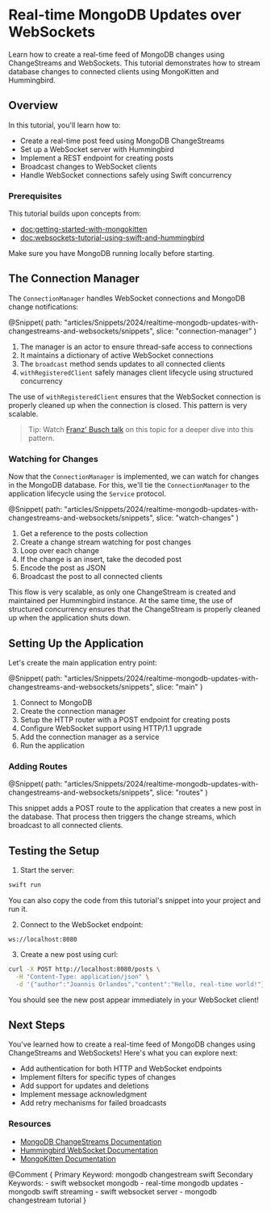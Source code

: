 # Real-time MongoDB Updates over WebSockets

Learn how to create a real-time feed of MongoDB changes using ChangeStreams and WebSockets. This tutorial demonstrates how to stream database changes to connected clients using MongoKitten and Hummingbird.

## Overview

In this tutorial, you'll learn how to:
- Create a real-time post feed using MongoDB ChangeStreams
- Set up a WebSocket server with Hummingbird
- Implement a REST endpoint for creating posts
- Broadcast changes to WebSocket clients
- Handle WebSocket connections safely using Swift concurrency

### Prerequisites

This tutorial builds upon concepts from:
- <doc:getting-started-with-mongokitten>
- <doc:websockets-tutorial-using-swift-and-hummingbird>

Make sure you have MongoDB running locally before starting.

## The Connection Manager

The `ConnectionManager` handles WebSocket connections and MongoDB change notifications:

@Snippet(
    path: "articles/Snippets/2024/realtime-mongodb-updates-with-changestreams-and-websockets/snippets", 
    slice: "connection-manager"
)

1. The manager is an actor to ensure thread-safe access to connections
2. It maintains a dictionary of active WebSocket connections
3. The `broadcast` method sends updates to all connected clients
4. `withRegisteredClient` safely manages client lifecycle using structured concurrency

The use of `withRegisteredClient` ensures that the WebSocket connection is properly cleaned up when the connection is closed. This pattern is very scalable.

> Tip: Watch [Franz' Busch talk](https://www.youtube.com/watch?v=JmrnE7HUaDE) on this topic for a deeper dive into this pattern.

### Watching for Changes

Now that the `ConnectionManager` is implemented, we can watch for changes in the MongoDB database. For this, we'll tie the `ConnectionManager` to the application lifecycle using the ``Service`` protocol.

@Snippet(
    path: "articles/Snippets/2024/realtime-mongodb-updates-with-changestreams-and-websockets/snippets", 
    slice: "watch-changes"
)

1. Get a reference to the posts collection
2. Create a change stream watching for post changes
3. Loop over each change
4. If the change is an insert, take the decoded post
5. Encode the post as JSON
6. Broadcast the post to all connected clients

This flow is very scalable, as only one ChangeStream is created and maintained per Hummingbird instance. At the same time, the use of structured concurrency ensures that the ChangeStream is properly cleaned up when the application shuts down.

## Setting Up the Application

Let's create the main application entry point:

@Snippet(
    path: "articles/Snippets/2024/realtime-mongodb-updates-with-changestreams-and-websockets/snippets", 
    slice: "main"
)

1. Connect to MongoDB
2. Create the connection manager
3. Setup the HTTP router with a POST endpoint for creating posts
4. Configure WebSocket support using HTTP/1.1 upgrade
5. Add the connection manager as a service
6. Run the application

### Adding Routes

@Snippet(
    path: "articles/Snippets/2024/realtime-mongodb-updates-with-changestreams-and-websockets/snippets", 
    slice: "routes"
)

This snippet adds a POST route to the application that creates a new post in the database. That process then triggers the change streams, which broadcast to all connected clients.

## Testing the Setup

1. Start the server:

```bash
swift run
```

You can also copy the code from this tutorial's snippet into your project and run it.

2. Connect to the WebSocket endpoint:

```
ws://localhost:8080
```

3. Create a new post using curl:

```bash
curl -X POST http://localhost:8080/posts \
  -H "Content-Type: application/json" \
  -d '{"author":"Joannis Orlandos","content":"Hello, real-time world!"}'
```

You should see the new post appear immediately in your WebSocket client!

## Next Steps

You've learned how to create a real-time feed of MongoDB changes using ChangeStreams and WebSockets! Here's what you can explore next:

- Add authentication for both HTTP and WebSocket endpoints
- Implement filters for specific types of changes
- Add support for updates and deletions
- Implement message acknowledgment
- Add retry mechanisms for failed broadcasts

### Resources

- [MongoDB ChangeStreams Documentation](https://www.mongodb.com/docs/manual/changeStreams/)
- [Hummingbird WebSocket Documentation](https://github.com/hummingbird-project/hummingbird-websocket)
- [MongoKitten Documentation](https://github.com/orlandos-nl/MongoKitten)

@Comment {
    Primary Keyword: mongodb changestream swift
    Secondary Keywords:
    - swift websocket mongodb
    - real-time mongodb updates
    - mongodb swift streaming
    - swift websocket server
    - mongodb changestream tutorial
}